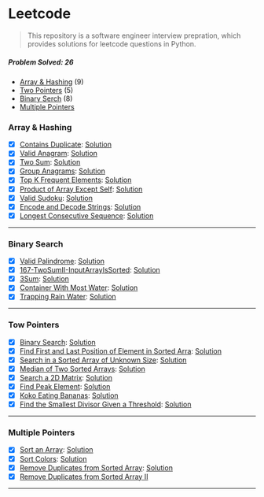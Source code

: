 # Leetcode

> This repository is a software engineer interview prepration, which provides solutions for leetcode questions in Python.

##### Problem Solved: 26

-   [Array & Hashing](#array--hashing) (9)
-   [Two Pointers](#tow-pointers) (5)
-   [Binary Serch](#binary-search) (8)
-   [Multiple Pointers](#multiple-pointers)

### Array & Hashing

-   [x] [Contains Duplicate](https://leetcode.com/problems/contains-duplicate): [Solution](/Array%20%26%20Hashing/217-ContainsDuplicate/)
-   [x] [Valid Anagram](https://leetcode.com/problems/valid-anagram/): [Solution](/Array%20%26%20Hashing/242-ValidAnagram/)
-   [x] [Two Sum](https://leetcode.com/problems/two-sum/): [Solution](/Array%20%26%20Hashing/1-TwoSum/)
-   [x] [Group Anagrams](https://leetcode.com/problems/group-anagrams/): [Solution](/Array%20%26%20Hashing/49-GroupAnagrams/)
-   [x] [Top K Frequent Elements](https://leetcode.com/problems/top-k-frequent-elements/): [Solution](/Array%20%26%20Hashing/347-TopKFrequentElements/)
-   [x] [Product of Array Except Self](https://leetcode.com/problems/product-of-array-except-self/): [Solution](/Array%20%26%20Hashing/238-ProductofArrayExceptSelf/)
-   [x] [Valid Sudoku](https://leetcode.com/problems/valid-sudoku/): [Solution](/Array%20%26%20Hashing/36-ValidSudoku/)
-   [x] [Encode and Decode Strings](https://leetcode.com/problems/encode-and-decode-strings/): [Solution](/Array%20%26%20Hashing/271-EncodeandDecodeStrings/)
-   [x] [Longest Consecutive Sequence](https://leetcode.com/problems/longest-consecutive-sequence/): [Solution](/Array%20%26%20Hashing/128-LongestConsecutiveSequence/)

---

### Binary Search

-   [x] [Valid Palindrome](https://leetcode.com/problems/valid-palindrome/): [Solution](/Two%20Pointers/125-ValidPalindrome/)
-   [x] [167-TwoSumII-InputArrayIsSorted](https://leetcode.com/problems/two-sum-ii-input-array-is-sorted/): [Solution](/Two%20Pointers/167-TwoSumII-InputArrayIsSorted/)
-   [x] [3Sum](https://leetcode.com/problems/3sum/): [Solution](/Two%20Pointers/15-3Sum/)
-   [x] [Container With Most Water](https://leetcode.com/problems/container-with-most-water/): [Solution](/Two%20Pointers/11-ContainerWithMostWater/)
-   [x] [Trapping Rain Water](https://leetcode.com/problems/trapping-rain-water/): [Solution](/Two%20Pointers/42-TrappingRainWater/)

---

### Tow Pointers

-   [x] [Binary Search](https://leetcode.com/problems/binary-search/submissions/): [Solution](/Binary%20Search/704-BinarySearch/)
-   [x] [Find First and Last Position of Element in Sorted Arra](https://leetcode.com/problems/find-first-and-last-position-of-element-in-sorted-array/): [Solution](/Binary%20Search/34-FindFirstandLastPositionofElementinSortedArray/)
-   [x] [Search in a Sorted Array of Unknown Size](https://leetcode.com/problems/search-in-a-sorted-array-of-unknown-size/): [Solution](/Binary%20Search/702-SearchinaSortedArrayofUnknownSize/)
-   [x] [Median of Two Sorted Arrays](https://leetcode.com/problems/median-of-two-sorted-arrays/): [Solution](/Binary%20Search/4-MedianofTwoSortedArrays/)
-   [x] [Search a 2D Matrix](https://leetcode.com/problems/search-a-2d-matrix/): [Solution](/Binary%20Search/74-Searcha2DMatrix/)
-   [x] [Find Peak Element](https://leetcode.com/problems/find-peak-element/): [Solution](/Binary%20Search/162-FindPeakElement/)
-   [x] [Koko Eating Bananas](https://leetcode.com/problems/koko-eating-bananas/): [Solution](/Binary%20Search/875-KokoEatingBananas/)
-   [x] [Find the Smallest Divisor Given a Threshold](https://leetcode.com/problems/find-the-smallest-divisor-given-a-threshold/): [Solution](/Binary%20Search/1283-FindtheSmallestDivisorGivenaThreshold/)

---

### Multiple Pointers

-   [x] [Sort an Array](https://leetcode.com/problems/sort-an-array/): [Solution](/Multiple%20Pointers/912-SortanArray/)
-   [x] [Sort Colors](https://leetcode.com/problems/sort-colors/): [Solution](/Multiple%20Pointers/75-SortColors/)
-   [x] [Remove Duplicates from Sorted Array](https://leetcode.com/problems/remove-duplicates-from-sorted-array/): [Solution](/Multiple%20Pointers/26-RemoveDuplicatesfromSortedArray/)
-   [x] [Remove Duplicates from Sorted Array II](https://leetcode.com/problems/remove-duplicates-from-sorted-array-ii/)

---
